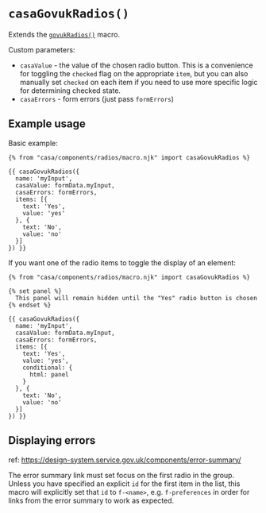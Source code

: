 # `casaGovukRadios()`

Extends the [`govukRadios()`](https://design-system.service.gov.uk/components/radios/) macro.

Custom parameters:

* `casaValue` - the value of the chosen radio button. This is a convenience for toggling the `checked` flag on the appropriate `item`, but you can also manually set `checked` on each item if you need to use more specific logic for determining checked state.
* `casaErrors` - form errors (just pass `formErrors`)

## Example usage

Basic example:

```nunjucks
{% from "casa/components/radios/macro.njk" import casaGovukRadios %}

{{ casaGovukRadios({
  name: 'myInput',
  casaValue: formData.myInput,
  casaErrors: formErrors,
  items: [{
    text: 'Yes',
    value: 'yes'
  }, {
    text: 'No',
    value: 'no'
  }]
}) }}
```

If you want one of the radio items to toggle the display of an element:

```nunjucks
{% from "casa/components/radios/macro.njk" import casaGovukRadios %}

{% set panel %}
  This panel will remain hidden until the "Yes" radio button is chosen
{% endset %}

{{ casaGovukRadios({
  name: 'myInput',
  casaValue: formData.myInput,
  casaErrors: formErrors,
  items: [{
    text: 'Yes',
    value: 'yes',
    conditional: {
      html: panel
    }
  }, {
    text: 'No',
    value: 'no'
  }]
}) }}
```

## Displaying errors

ref: https://design-system.service.gov.uk/components/error-summary/

The error summary link must set focus on the first radio in the group. Unless you have specified an explicit `id` for the first item in the list, this macro will explicitly set that `id` to `f-<name>`, e.g. `f-preferences` in order for links from the error summary to work as expected.
